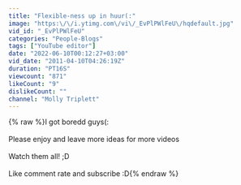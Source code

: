 ```yaml
---
title: "Flexible-ness up in huur(:"
image: "https:\/\/i.ytimg.com\/vi\/_EvPlPWlFeU\/hqdefault.jpg"
vid_id: "_EvPlPWlFeU"
categories: "People-Blogs"
tags: ["YouTube editor"]
date: "2022-06-10T00:12:27+03:00"
vid_date: "2011-04-10T04:26:19Z"
duration: "PT16S"
viewcount: "871"
likeCount: "9"
dislikeCount: ""
channel: "Molly Triplett"
---
```

{% raw %}I got boredd guys(:<br /><br />Please enjoy and leave more ideas for more videos<br /><br />Watch them all! ;D<br /><br />Like comment rate and subscribe :D{% endraw %}
